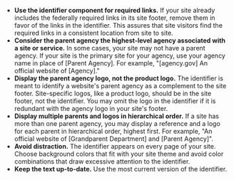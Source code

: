 - **Use the identifier component for required links.** If your site already includes the federally required links in its site footer, remove them in favor of the links in the identifier. This assures that site visitors find the required links in a consistent location from site to site.
- **Consider the parent agency the highest-level agency associated with a site or service.** In some cases, your site may not have a parent agency. If your site is the primary site for your agency, use your agency name in place of [Parent Agency]. For example, "[agency.gov] An official website of [Agency]." 
- **Display the parent agency logo, not the product logo.** The identifier is meant to identify a website's parent agency as a complement to the site footer. Site-specific logos, like a product logo, should be in the site footer, not the identifier. You may omit the logo in the identifier if it is redundant with the agency logo in your site's footer.
- **Display multiple parents and logos in hierarchical order.** If a site has more than one parent agency, you may display a reference and a logo for each parent in hierarchical order, highest first. For example, "An official website of [Grandparent Department] and [Parent Agency]".
- **Avoid distraction.** The identifier appears on every page of your site. Choose background colors that fit with your site theme and avoid color combinations that draw excessive attention to the identifier.
- **Keep the text up-to-date.** Use the most current version of the identifier.